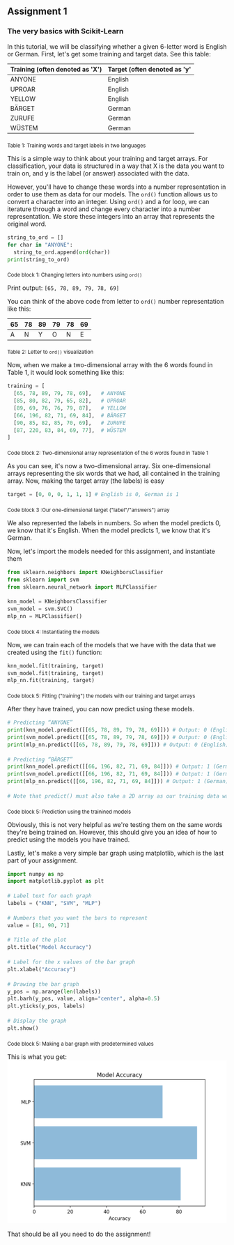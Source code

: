 ## Assignment 1
### The very basics with Scikit-Learn

In this tutorial, we will be classifying whether a given 6-letter word is English or German. First, let's get some training and target data. See this table:

| Training (often denoted as 'X') | Target (often denoted as 'y' |
| ---- | ---- |
|ANYONE|English|
|UPROAR|English|
|YELLOW|English|
|BÄRGET|German|
|ZURUFE|German|
|WÜSTEM|German|

<sub> Table 1: Training words and target labels in two languages </sub>

This is a simple way to think about your training and target arrays. For classification, your data is structured in a way that X is the data you want to train on, and y is the label (or answer) associated with the data.

However, you'll have to change these words into a number representation in order to use them as data for our models. The ```ord()``` function allows us to convert a character into an integer. Using ```ord()``` and a for loop, we can iterature through a word and change every character into a number representation. We store these integers into an array that represents the original word.

```python
string_to_ord = []
for char in "ANYONE":
  string_to_ord.append(ord(char))
print(string_to_ord)
```
<sub> Code block 1: Changing letters into numbers using ```ord()``` </sub>


Print output:
```[65, 78, 89, 79, 78, 69]```

You can think of the above code from letter to ```ord()``` number representation like this:

|65|78|89|79|78|69|
|---|---|---|---|---|---|
|A|N|Y|O|N|E|

<sub> Table 2: Letter to ```ord()``` visualization </sub>


Now, when we make a two-dimensional array with the 6 words found in Table 1, it would look something like this:

```python
training = [
  [65, 78, 89, 79, 78, 69],   # ANYONE
  [85, 80, 82, 79, 65, 82],   # UPROAR
  [89, 69, 76, 76, 79, 87],   # YELLOW
  [66, 196, 82, 71, 69, 84],  # BÄRGET
  [90, 85, 82, 85, 70, 69],   # ZURUFE
  [87, 220, 83, 84, 69, 77],  # WÜSTEM
]
```

<sub> Code block 2: Two-dimensional array representation of the 6 words found in Table 1 </sub>


As you can see, it's now a two-dimensional array. Six one-dimensional arrays representing the six words that we had, all contained in the training array. Now, making the  target array (the labels) is easy

```python
target = [0, 0, 0, 1, 1, 1] # English is 0, German is 1
```

<sub> Code block 3 :Our one-dimensional target ("label"/"answers") array </sub>


We also represented the labels in numbers. So when the model predicts 0, we know that it's English. When the model predicts 1, we know that it's German.

Now, let's import the models needed for this assignment, and instantiate them

```python
from sklearn.neighbors import KNeighborsClassifier
from sklearn import svm
from sklearn.neural_network import MLPClassifier

knn_model = KNeighborsClassifier 
svm_model = svm.SVC()
mlp_nn = MLPClassifier()
```

<sub> Code block 4: Instantiating the models </sub>


Now, we can train each of the models that we have with the data that we created using the ```fit()``` function:

```python
knn_model.fit(training, target)
svm_model.fit(training, target)
mlp_nn.fit(training, target)
```

<sub> Code block 5: Fitting ("training") the models with our training and target arrays </sub>

After they have trained, you can now predict using these models.

```python
# Predicting “ANYONE”
print(knn_model.predict([[65, 78, 89, 79, 78, 69]])) # Output: 0 (English)
print(svm_model.predict([[65, 78, 89, 79, 78, 69]])) # Output: 0 (English)
print(mlp_nn.predict([[65, 78, 89, 79, 78, 69]])) # Output: 0 (English)

# Predicting “BÄRGET”
print(knn_model.predict([[66, 196, 82, 71, 69, 84]])) # Output: 1 (German)
print(svm_model.predict([[66, 196, 82, 71, 69, 84]])) # Output: 1 (German)
print(mlp_nn.predict([[66, 196, 82, 71, 69, 84]])) # Output: 1 (German)

# Note that predict() must also take a 2D array as our training data was a 2D array.
```

<sub> Code block 5: Prediction using the trainined models </sub>


Obviously, this is not very helpful as we're testing them on the same words they're being trained on. However, this should give you an idea of how to predict using the models you have trained.

Lastly, let's make a very simple bar graph using matplotlib, which is the last part of your assignment.

```python
import numpy as np
import matplotlib.pyplot as plt

# Label text for each graph
labels = ("KNN", "SVM", "MLP")

# Numbers that you want the bars to represent
value = [81, 90, 71]

# Title of the plot
plt.title("Model Accuracy")

# Label for the x values of the bar graph
plt.xlabel("Accuracy")

# Drawing the bar graph
y_pos = np.arange(len(labels))
plt.barh(y_pos, value, align="center", alpha=0.5)
plt.yticks(y_pos, labels)

# Display the graph
plt.show()
```

<sub> Code block 5: Making a bar graph with predetermined values </sub>


This is what you get:
![MPL_Bar_Graph](images/mpl_bargraph1.PNG?raw=true "MatPlotLib Bar Graph")

That should be all you need to do the assignment!

